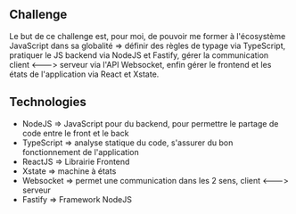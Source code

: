 ## Challenge

Le but de ce challenge est, pour moi, de pouvoir me former à l'écosystème JavaScript dans sa globalité => définir des règles de typage via TypeScript, pratiquer le JS backend via NodeJS et Fastify, gérer la communication client <---> serveur via l'API Websocket, enfin gérer le frontend et les états de l'application via React et Xstate.

## Technologies

- NodeJS => JavaScript pour du backend, pour permettre le partage de code entre le front et le back
- TypeScript => analyse statique du code, s'assurer du bon fonctionnement de l'application
- ReactJS => Librairie Frontend
- Xstate => machine à états
- Websocket => permet une communication dans les 2 sens, client <---> serveur
- Fastify => Framework NodeJS
